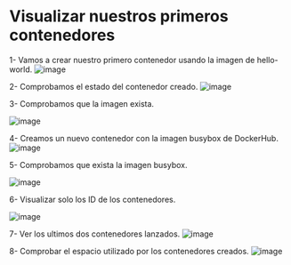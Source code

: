 # Visualizar nuestros primeros contenedores
1- Vamos a crear nuestro primero contenedor usando la imagen de hello-world.
![image](https://github.com/julianzanetti/Docker-Udemy/assets/134458575/818c78dc-0e27-48af-83ff-8aa9b66ab49a)

2- Comprobamos el estado del contenedor creado.
![image](https://github.com/julianzanetti/Docker-Udemy/assets/134458575/a437ae7b-3817-482b-869e-91dbefb0abcd)

3- Comprobamos que la imagen exista.

![image](https://github.com/julianzanetti/Docker-Udemy/assets/134458575/9bf8870a-5e09-4b89-89c3-c9aedb94cb10)

4- Creamos un nuevo contenedor con la imagen busybox de DockerHub.
![image](https://github.com/julianzanetti/Docker-Udemy/assets/134458575/5a2bee1f-b69c-4215-bda3-d90df6774ab6)

5- Comprobamos que exista la imagen busybox.

![image](https://github.com/julianzanetti/Docker-Udemy/assets/134458575/b7fafd33-4a8b-4a04-a133-21c03a0aadba)

6- Visualizar solo los ID de los contenedores.

![image](https://github.com/julianzanetti/Docker-Udemy/assets/134458575/9bb15126-2887-4fe9-bb19-2d737b0be137)

7- Ver los ultimos dos contenedores lanzados.
![image](https://github.com/julianzanetti/Docker-Udemy/assets/134458575/746e7a55-de67-4469-bb51-639ceaeba5dc)

8- Comprobar el espacio utilizado por los contenedores creados.
![image](https://github.com/julianzanetti/Docker-Udemy/assets/134458575/a85bea2a-149c-42d6-bb33-043454072a74)
